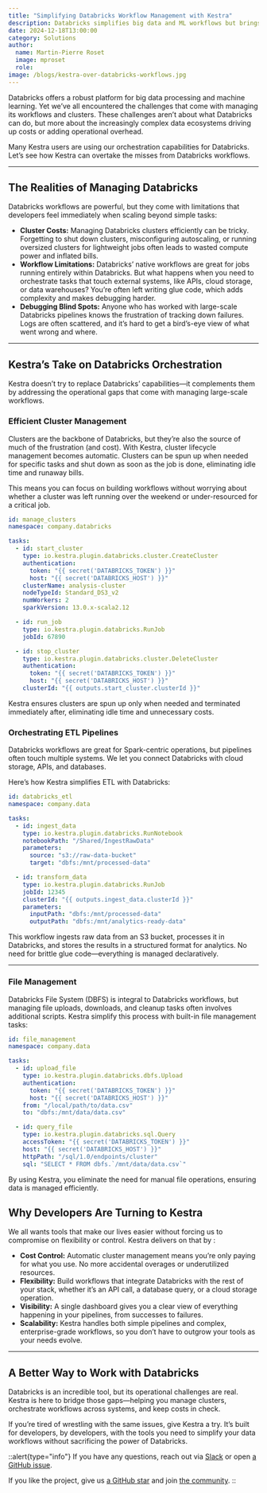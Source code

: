 ```yaml
---
title: "Simplifying Databricks Workflow Management with Kestra"
description: Databricks simplifies big data and ML workflows but brings challenges like cluster costs and debugging complexity. See how Kestra's orchestration enhances Databricks capabilities
date: 2024-12-18T13:00:00
category: Solutions
author:
  name: Martin-Pierre Roset
  image: mproset
  role:
image: /blogs/kestra-over-databricks-workflows.jpg
---
```


Databricks offers a robust platform for big data processing and machine learning. Yet we’ve all encountered the challenges that come with managing its workflows and clusters. These challenges aren’t about what Databricks can do, but more about the increasingly complex data ecosystems driving up costs or adding operational overhead.

Many Kestra users  are using our orchestration capabilities for Databricks. Let’s see how Kestra can overtake the misses from Databricks workflows.

---

## The Realities of Managing Databricks

Databricks workflows are powerful, but they come with limitations that developers feel immediately when scaling beyond simple tasks:

- **Cluster Costs:** Managing Databricks clusters efficiently can be tricky. Forgetting to shut down clusters, misconfiguring autoscaling, or running oversized clusters for lightweight jobs often leads to wasted compute power and inflated bills.
- **Workflow Limitations:** Databricks’ native workflows are great for jobs running entirely within Databricks. But what happens when you need to orchestrate tasks that touch external systems, like APIs, cloud storage, or data warehouses? You’re often left writing glue code, which adds complexity and makes debugging harder.
- **Debugging Blind Spots:** Anyone who has worked with large-scale Databricks pipelines knows the frustration of tracking down failures. Logs are often scattered, and it’s hard to get a bird’s-eye view of what went wrong and where.

---

## Kestra’s Take on Databricks Orchestration

Kestra doesn’t try to replace Databricks’ capabilities—it complements them by addressing the operational gaps that come with managing large-scale workflows.

### Efficient Cluster Management

Clusters are the backbone of Databricks, but they’re also the source of much of the frustration (and cost). With Kestra, cluster lifecycle management becomes automatic. Clusters can be spun up when needed for specific tasks and shut down as soon as the job is done, eliminating idle time and runaway bills.

This means you can focus on building workflows without worrying about whether a cluster was left running over the weekend or under-resourced for a critical job.

```yaml
id: manage_clusters
namespace: company.databricks

tasks:
  - id: start_cluster
    type: io.kestra.plugin.databricks.cluster.CreateCluster
    authentication:
      token: "{{ secret('DATABRICKS_TOKEN') }}"
      host: "{{ secret('DATABRICKS_HOST') }}"
    clusterName: analysis-cluster
    nodeTypeId: Standard_DS3_v2
    numWorkers: 2
    sparkVersion: 13.0.x-scala2.12

  - id: run_job
    type: io.kestra.plugin.databricks.RunJob
    jobId: 67890

  - id: stop_cluster
    type: io.kestra.plugin.databricks.cluster.DeleteCluster
    authentication:
      token: "{{ secret('DATABRICKS_TOKEN') }}"
      host: "{{ secret('DATABRICKS_HOST') }}"
    clusterId: "{{ outputs.start_cluster.clusterId }}"
```

Kestra ensures clusters are spun up only when needed and terminated immediately after, eliminating idle time and unnecessary costs.

### Orchestrating  ETL Pipelines

Databricks workflows are great for Spark-centric operations, but  pipelines often touch multiple systems. We let you connect Databricks with cloud storage, APIs, and databases.

Here’s how Kestra simplifies ETL with Databricks:

```yaml
id: databricks_etl
namespace: company.data

tasks:
  - id: ingest_data
    type: io.kestra.plugin.databricks.RunNotebook
    notebookPath: "/Shared/IngestRawData"
    parameters:
      source: "s3://raw-data-bucket"
      target: "dbfs:/mnt/processed-data"

  - id: transform_data
    type: io.kestra.plugin.databricks.RunJob
    jobId: 12345
    clusterId: "{{ outputs.ingest_data.clusterId }}"
    parameters:
      inputPath: "dbfs:/mnt/processed-data"
      outputPath: "dbfs:/mnt/analytics-ready-data"

```

This workflow ingests raw data from an S3 bucket, processes it in Databricks, and stores the results in a structured format for analytics. No need for brittle glue code—everything is managed declaratively.

---

### File Management

Databricks File System (DBFS) is integral to Databricks workflows, but managing file uploads, downloads, and cleanup tasks often involves additional scripts. Kestra simplify this process with built-in file management tasks:

```yaml
id: file_management
namespace: company.data

tasks:
  - id: upload_file
    type: io.kestra.plugin.databricks.dbfs.Upload
    authentication:
      token: "{{ secret('DATABRICKS_TOKEN') }}"
      host: "{{ secret('DATABRICKS_HOST') }}"
    from: "/local/path/to/data.csv"
    to: "dbfs:/mnt/data/data.csv"

  - id: query_file
    type: io.kestra.plugin.databricks.sql.Query
    accessToken: "{{ secret('DATABRICKS_TOKEN') }}"
    host: "{{ secret('DATABRICKS_HOST') }}"
    httpPath: "/sql/1.0/endpoints/cluster"
    sql: "SELECT * FROM dbfs.`/mnt/data/data.csv`"

```

By using Kestra, you eliminate the need for manual file operations, ensuring data is managed efficiently.

## Why Developers Are Turning to Kestra

We all wants tools that make our lives easier without forcing us to compromise on flexibility or control. Kestra delivers on that by :

- **Cost Control:** Automatic cluster management means you’re only paying for what you use. No more accidental overages or underutilized resources.
- **Flexibility:** Build workflows that integrate Databricks with the rest of your stack, whether it’s an API call, a database query, or a cloud storage operation.
- **Visibility:** A single dashboard gives you a clear view of everything happening in your pipelines, from successes to failures.
- **Scalability:** Kestra handles both simple pipelines and complex, enterprise-grade workflows, so you don’t have to outgrow your tools as your needs evolve.

---

## A Better Way to Work with Databricks

Databricks is an incredible tool, but its operational challenges are real. Kestra is here to bridge those gaps—helping you manage clusters, orchestrate workflows across systems, and keep costs in check.

If you’re tired of wrestling with the same issues, give Kestra a try. It’s built for developers, by developers, with the tools you need to simplify your data workflows without sacrificing the power of Databricks.

::alert{type="info"}
If you have any questions, reach out via [Slack](https://kestra.io/slack) or open [a GitHub issue](https://github.com/kestra-io/kestra).

If you like the project, give us [a GitHub star](https://github.com/kestra-io/kestra) and join [the community](https://kestra.io/slack).
::
